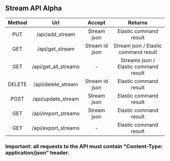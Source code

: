 ## Stream API Alpha
| Method |          Url          |     Accept     |               Returns                |
|:------:|:---------------------:|:--------------:|:-----------------------------------: |
|   PUT  |    /api/add_stream    |   Stream json  |       Elastic command result         |
|   GET  |    /api/get_stream    | Stream id json |Stream json / Elastic command result  |
|   GET  | /api/get_all_streams  |       -        |Streams json / Elastic command result |
| DELETE |  /api/delete_stream   | Stream id json |       Elastic command result         |
|  POST  |  /api/update_stream   |   Stream json  |       Elastic command result         |
|  GET   | /api/import_streams   |   Stream json  |       Elastic command result         |
|  GET   | /api/export_streams   |       -        |       Elastic command result         |

### Important: all requests to the API must contain "Content-Type: application/json" header.